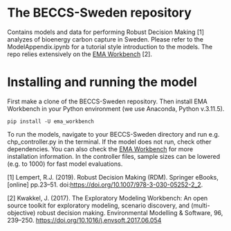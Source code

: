 # The BECCS-Sweden repository
Contains models and data for performing Robust Decision Making [1] analyzes of bioenergy carbon capture in Sweden. 
Please refer to the ModelAppendix.ipynb for a tutorial style introduction to the models.
The repo relies extensively on the [EMA Workbench](https://github.com/quaquel/EMAworkbench) [2].

# Installing and running the model
First make a clone of the BECCS-Sweden repository. Then install EMA Workbench in your Python environment (we use Anaconda, Python v.3.11.5).

    pip install -U ema_workbench

To run the models, navigate to your BECCS-Sweden directory and run e.g. chp_controller.py in the terminal. If the model does not run, check other dependencies. You can also check the [EMA Workbench](https://github.com/quaquel/EMAworkbench) for more installation information. In the controller files, sample sizes can be lowered (e.g. to 1000) for fast model evaluations.

[1] Lempert, R.J. (2019). Robust Decision Making (RDM). Springer eBooks, [online] pp.23–51. doi:https://doi.org/10.1007/978-3-030-05252-2_2.

[2] Kwakkel, J. (2017). The Exploratory Modeling Workbench: An open source toolkit for exploratory modeling, scenario discovery, and (multi-objective) robust decision making. Environmental Modelling & Software, 96, 239–250. https://doi.org/10.1016/j.envsoft.2017.06.054
